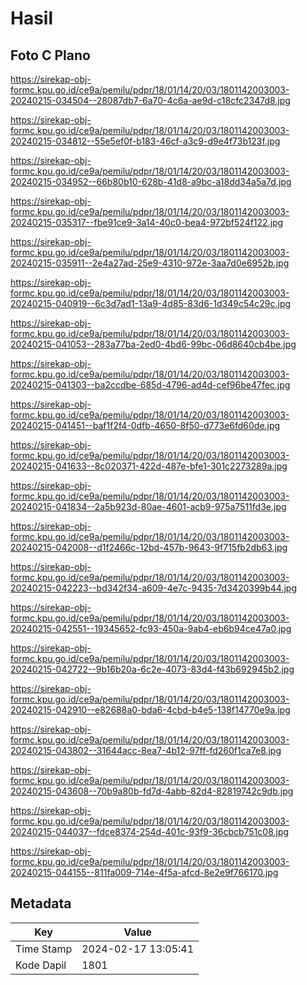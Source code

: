 # Hasil

## Foto C Plano

https://sirekap-obj-formc.kpu.go.id/ce9a/pemilu/pdpr/18/01/14/20/03/1801142003003-20240215-034504--28087db7-6a70-4c6a-ae9d-c18cfc2347d8.jpg

https://sirekap-obj-formc.kpu.go.id/ce9a/pemilu/pdpr/18/01/14/20/03/1801142003003-20240215-034812--55e5ef0f-b183-46cf-a3c9-d9e4f73b123f.jpg

https://sirekap-obj-formc.kpu.go.id/ce9a/pemilu/pdpr/18/01/14/20/03/1801142003003-20240215-034952--66b80b10-628b-41d8-a9bc-a18dd34a5a7d.jpg

https://sirekap-obj-formc.kpu.go.id/ce9a/pemilu/pdpr/18/01/14/20/03/1801142003003-20240215-035317--fbe91ce9-3a14-40c0-bea4-972bf524f122.jpg

https://sirekap-obj-formc.kpu.go.id/ce9a/pemilu/pdpr/18/01/14/20/03/1801142003003-20240215-035911--2e4a27ad-25e9-4310-972e-3aa7d0e6952b.jpg

https://sirekap-obj-formc.kpu.go.id/ce9a/pemilu/pdpr/18/01/14/20/03/1801142003003-20240215-040919--6c3d7ad1-13a9-4d85-83d6-1d349c54c29c.jpg

https://sirekap-obj-formc.kpu.go.id/ce9a/pemilu/pdpr/18/01/14/20/03/1801142003003-20240215-041053--283a77ba-2ed0-4bd6-99bc-06d8640cb4be.jpg

https://sirekap-obj-formc.kpu.go.id/ce9a/pemilu/pdpr/18/01/14/20/03/1801142003003-20240215-041303--ba2ccdbe-685d-4796-ad4d-cef96be47fec.jpg

https://sirekap-obj-formc.kpu.go.id/ce9a/pemilu/pdpr/18/01/14/20/03/1801142003003-20240215-041451--baf1f2f4-0dfb-4650-8f50-d773e6fd60de.jpg

https://sirekap-obj-formc.kpu.go.id/ce9a/pemilu/pdpr/18/01/14/20/03/1801142003003-20240215-041633--8c020371-422d-487e-bfe1-301c2273289a.jpg

https://sirekap-obj-formc.kpu.go.id/ce9a/pemilu/pdpr/18/01/14/20/03/1801142003003-20240215-041834--2a5b923d-80ae-4601-acb9-975a7511fd3e.jpg

https://sirekap-obj-formc.kpu.go.id/ce9a/pemilu/pdpr/18/01/14/20/03/1801142003003-20240215-042008--d1f2466c-12bd-457b-9643-9f715fb2db63.jpg

https://sirekap-obj-formc.kpu.go.id/ce9a/pemilu/pdpr/18/01/14/20/03/1801142003003-20240215-042223--bd342f34-a609-4e7c-9435-7d3420399b44.jpg

https://sirekap-obj-formc.kpu.go.id/ce9a/pemilu/pdpr/18/01/14/20/03/1801142003003-20240215-042551--19345652-fc93-450a-9ab4-eb6b94ce47a0.jpg

https://sirekap-obj-formc.kpu.go.id/ce9a/pemilu/pdpr/18/01/14/20/03/1801142003003-20240215-042722--9b16b20a-6c2e-4073-83d4-f43b692945b2.jpg

https://sirekap-obj-formc.kpu.go.id/ce9a/pemilu/pdpr/18/01/14/20/03/1801142003003-20240215-042910--e82688a0-bda6-4cbd-b4e5-138f14770e9a.jpg

https://sirekap-obj-formc.kpu.go.id/ce9a/pemilu/pdpr/18/01/14/20/03/1801142003003-20240215-043802--31644acc-8ea7-4b12-97ff-fd260f1ca7e8.jpg

https://sirekap-obj-formc.kpu.go.id/ce9a/pemilu/pdpr/18/01/14/20/03/1801142003003-20240215-043608--70b9a80b-fd7d-4abb-82d4-82819742c9db.jpg

https://sirekap-obj-formc.kpu.go.id/ce9a/pemilu/pdpr/18/01/14/20/03/1801142003003-20240215-044037--fdce8374-254d-401c-93f9-36cbcb751c08.jpg

https://sirekap-obj-formc.kpu.go.id/ce9a/pemilu/pdpr/18/01/14/20/03/1801142003003-20240215-044155--811fa009-714e-4f5a-afcd-8e2e9f766170.jpg


## Metadata

| Key        | Value               |
| ---------- | ------------------- |
| Time Stamp | 2024-02-17 13:05:41 |
| Kode Dapil | 1801                |



